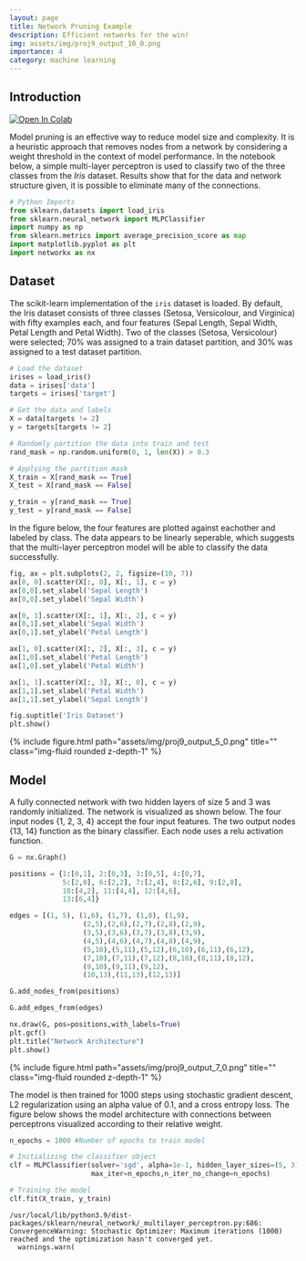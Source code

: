 ```yaml
---
layout: page
title: Network Pruning Example
description: Efficient networks for the win!
img: assets/img/proj9_output_10_0.png
importance: 4
category: machine learning
---
```


## Introduction

<a href="https://colab.research.google.com/github/daleas0120/Example_notebooks/blob/main/Network_Pruning_Example.ipynb" target="_parent"><img src="https://colab.research.google.com/assets/colab-badge.svg" alt="Open In Colab"/></a>

Model pruning is an effective way to reduce model size and complexity.  It is a heuristic approach that removes nodes from a network by considering a weight threshold in the context of model performance.  In the notebook below, a simple multi-layer perceptron is used to classify two of the three classes from the *Iris* dataset.  Results show that for the data and network structure given, it is possible to eliminate many of the connections.


```python
# Python Imports
from sklearn.datasets import load_iris
from sklearn.neural_network import MLPClassifier
import numpy as np
from sklearn.metrics import average_precision_score as map
import matplotlib.pyplot as plt
import networkx as nx
```

## Dataset
The scikit-learn implementation of the ```iris``` dataset is loaded.  By default, the Iris dataset consists of three classes (Setosa, Versicolour, and Virginica) with fifty examples each, and four features (Sepal Length, Sepal Width, Petal Length and Petal Width).  Two of the classes (Setosa, Versicolour) were selected; 70% was assigned to a train dataset partition, and 30% was assigned to a test dataset partition.


```python
# Load the dataset
irises = load_iris()
data = irises['data']
targets = irises['target']

# Get the data and labels
X = data[targets != 2]
y = targets[targets != 2]

# Randomly partition the data into train and test
rand_mask = np.random.uniform(0, 1, len(X)) > 0.3

# Applying the partition mask
X_train = X[rand_mask == True]
X_test = X[rand_mask == False]

y_train = y[rand_mask == True]
y_test = y[rand_mask == False]
```

In the figure below, the four features are plotted against eachother and labeled by class.  The data appears to be linearly seperable, which suggests that the multi-layer perceptron model will be able to classify the data successfully.


```python
fig, ax = plt.subplots(2, 2, figsize=(10, 7))
ax[0, 0].scatter(X[:, 0], X[:, 1], c = y)
ax[0,0].set_xlabel('Sepal Length')
ax[0,0].set_ylabel('Sepal Width')

ax[0, 1].scatter(X[:, 1], X[:, 2], c = y)
ax[0,1].set_xlabel('Sepal Width')
ax[0,1].set_ylabel('Petal Length')

ax[1, 0].scatter(X[:, 2], X[:, 3], c = y)
ax[1,0].set_xlabel('Petal Length')
ax[1,0].set_ylabel('Petal Width')

ax[1, 1].scatter(X[:, 3], X[:, 0], c = y)
ax[1,1].set_xlabel('Petal Width')
ax[1,1].set_ylabel('Sepal Length')

fig.suptitle('Iris Dataset')
plt.show()
```

<div class="row">
    <div class="col-sm mt-3 mt-md-0">
        {% include figure.html path="assets/img/proj9_output_5_0.png" title="" class="img-fluid rounded z-depth-1" %}
    </div>
</div>
    

## Model

A fully connected network with two hidden layers of size 5 and 3 was randomly initialized.  The network is visualized as shown below.  The four input nodes {1, 2, 3, 4} accept the four input features.  The two output nodes {13, 14} function as the binary classifier.  Each node uses a relu activation function.


```python
G = nx.Graph()

positions = {1:[0,1], 2:[0,3], 3:[0,5], 4:[0,7],
             5:[2,0], 6:[2,2], 7:[2,4], 8:[2,6], 9:[2,8],
             10:[4,2], 11:[4,4], 12:[4,6],
             13:[6,4]}

edges = [(1, 5), (1,6), (1,7), (1,8), (1,9),
                  (2,5),(2,6),(2,7),(2,8),(2,9),
                  (3,5),(3,6),(3,7),(3,8),(3,9),
                  (4,5),(4,6),(4,7),(4,8),(4,9),
                  (5,10),(5,11),(5,12),(6,10),(6,11),(6,12),
                  (7,10),(7,11),(7,12),(8,10),(8,11),(8,12),
                  (9,10),(9,11),(9,12),
                  (10,13),(11,13),(12,13)]

G.add_nodes_from(positions)

G.add_edges_from(edges)

nx.draw(G, pos=positions,with_labels=True)
plt.gcf()
plt.title("Network Architecture")
plt.show()
```

<div class="row">
    <div class="col-sm mt-3 mt-md-0">
        {% include figure.html path="assets/img/proj9_output_7_0.png" title="" class="img-fluid rounded z-depth-1" %}
    </div>
</div>
    
    
The model is then trained for 1000 steps using stochastic gradient descent, L2 regularization using an alpha value of 0.1, and a cross entropy loss.  The figure below shows the model architecture with connections between perceptrons visualized according to their relative weight.


```python
n_epochs = 1000 #Number of epochs to train model

# Initializing the classifier object
clf = MLPClassifier(solver='sgd', alpha=1e-1, hidden_layer_sizes=(5, 3),
                    max_iter=n_epochs,n_iter_no_change=n_epochs)

# Training the model
clf.fit(X_train, y_train)
```

    /usr/local/lib/python3.9/dist-packages/sklearn/neural_network/_multilayer_perceptron.py:686: ConvergenceWarning: Stochastic Optimizer: Maximum iterations (1000) reached and the optimization hasn't converged yet.
      warnings.warn(





<style>#sk-container-id-3 {color: black;background-color: white;}#sk-container-id-3 pre{padding: 0;}#sk-container-id-3 div.sk-toggleable {background-color: white;}#sk-container-id-3 label.sk-toggleable__label {cursor: pointer;display: block;width: 100%;margin-bottom: 0;padding: 0.3em;box-sizing: border-box;text-align: center;}#sk-container-id-3 label.sk-toggleable__label-arrow:before {content: "▸";float: left;margin-right: 0.25em;color: #696969;}#sk-container-id-3 label.sk-toggleable__label-arrow:hover:before {color: black;}#sk-container-id-3 div.sk-estimator:hover label.sk-toggleable__label-arrow:before {color: black;}#sk-container-id-3 div.sk-toggleable__content {max-height: 0;max-width: 0;overflow: hidden;text-align: left;background-color: #f0f8ff;}#sk-container-id-3 div.sk-toggleable__content pre {margin: 0.2em;color: black;border-radius: 0.25em;background-color: #f0f8ff;}#sk-container-id-3 input.sk-toggleable__control:checked~div.sk-toggleable__content {max-height: 200px;max-width: 100%;overflow: auto;}#sk-container-id-3 input.sk-toggleable__control:checked~label.sk-toggleable__label-arrow:before {content: "▾";}#sk-container-id-3 div.sk-estimator input.sk-toggleable__control:checked~label.sk-toggleable__label {background-color: #d4ebff;}#sk-container-id-3 div.sk-label input.sk-toggleable__control:checked~label.sk-toggleable__label {background-color: #d4ebff;}#sk-container-id-3 input.sk-hidden--visually {border: 0;clip: rect(1px 1px 1px 1px);clip: rect(1px, 1px, 1px, 1px);height: 1px;margin: -1px;overflow: hidden;padding: 0;position: absolute;width: 1px;}#sk-container-id-3 div.sk-estimator {font-family: monospace;background-color: #f0f8ff;border: 1px dotted black;border-radius: 0.25em;box-sizing: border-box;margin-bottom: 0.5em;}#sk-container-id-3 div.sk-estimator:hover {background-color: #d4ebff;}#sk-container-id-3 div.sk-parallel-item::after {content: "";width: 100%;border-bottom: 1px solid gray;flex-grow: 1;}#sk-container-id-3 div.sk-label:hover label.sk-toggleable__label {background-color: #d4ebff;}#sk-container-id-3 div.sk-serial::before {content: "";position: absolute;border-left: 1px solid gray;box-sizing: border-box;top: 0;bottom: 0;left: 50%;z-index: 0;}#sk-container-id-3 div.sk-serial {display: flex;flex-direction: column;align-items: center;background-color: white;padding-right: 0.2em;padding-left: 0.2em;position: relative;}#sk-container-id-3 div.sk-item {position: relative;z-index: 1;}#sk-container-id-3 div.sk-parallel {display: flex;align-items: stretch;justify-content: center;background-color: white;position: relative;}#sk-container-id-3 div.sk-item::before, #sk-container-id-3 div.sk-parallel-item::before {content: "";position: absolute;border-left: 1px solid gray;box-sizing: border-box;top: 0;bottom: 0;left: 50%;z-index: -1;}#sk-container-id-3 div.sk-parallel-item {display: flex;flex-direction: column;z-index: 1;position: relative;background-color: white;}#sk-container-id-3 div.sk-parallel-item:first-child::after {align-self: flex-end;width: 50%;}#sk-container-id-3 div.sk-parallel-item:last-child::after {align-self: flex-start;width: 50%;}#sk-container-id-3 div.sk-parallel-item:only-child::after {width: 0;}#sk-container-id-3 div.sk-dashed-wrapped {border: 1px dashed gray;margin: 0 0.4em 0.5em 0.4em;box-sizing: border-box;padding-bottom: 0.4em;background-color: white;}#sk-container-id-3 div.sk-label label {font-family: monospace;font-weight: bold;display: inline-block;line-height: 1.2em;}#sk-container-id-3 div.sk-label-container {text-align: center;}#sk-container-id-3 div.sk-container {/* jupyter's `normalize.less` sets `[hidden] { display: none; }` but bootstrap.min.css set `[hidden] { display: none !important; }` so we also need the `!important` here to be able to override the default hidden behavior on the sphinx rendered scikit-learn.org. See: https://github.com/scikit-learn/scikit-learn/issues/21755 */display: inline-block !important;position: relative;}#sk-container-id-3 div.sk-text-repr-fallback {display: none;}</style><div id="sk-container-id-3" class="sk-top-container"><div class="sk-text-repr-fallback"><pre>MLPClassifier(alpha=0.1, hidden_layer_sizes=(5, 3), max_iter=1000,
              n_iter_no_change=1000, solver=&#x27;sgd&#x27;)</pre><b>In a Jupyter environment, please rerun this cell to show the HTML representation or trust the notebook. <br />On GitHub, the HTML representation is unable to render, please try loading this page with nbviewer.org.</b></div><div class="sk-container" hidden><div class="sk-item"><div class="sk-estimator sk-toggleable"><input class="sk-toggleable__control sk-hidden--visually" id="sk-estimator-id-3" type="checkbox" checked><label for="sk-estimator-id-3" class="sk-toggleable__label sk-toggleable__label-arrow">MLPClassifier</label><div class="sk-toggleable__content"><pre>MLPClassifier(alpha=0.1, hidden_layer_sizes=(5, 3), max_iter=1000,
              n_iter_no_change=1000, solver=&#x27;sgd&#x27;)</pre></div></div></div></div></div>




```python
# Update the Graph object used in the plot above with the weights and biases for
#later visualization.

edge_weights = list(np.reshape(clf.coefs_[0], (20)))
edge_weights.extend(np.reshape(clf.coefs_[1], (15)))

nx.set_edge_attributes(G, values=edge_weights, name='weight')

widths = nx.get_edge_attributes(G, 'weight')
nodelist = G.nodes()

nx.draw_networkx_nodes(G,positions,
                       nodelist=nodelist)

nx.draw_networkx_edges(G,positions,
                       edgelist=edges,
                       width=edge_weights*100)

nx.draw_networkx_labels(G, pos=positions,
                        labels=dict(zip(nodelist,nodelist)),
                        font_color='white')

plt.gcf()
plt.box(False)
plt.title('Updated Network Architecture')
plt.show()
```

<div class="row">
    <div class="col-sm mt-3 mt-md-0">
        {% include figure.html path="assets/img/proj9_output_10_0.png" title="" class="img-fluid rounded z-depth-1" %}
    </div>
</div>
    


The training loss is plotted as a function of the number of steps below.  From this plot, the model appears overtrained.  However, for this implementation overtraining is not a concern as the purpose is to determine how many weights can be removed while maintaining model performance.


```python
# Plotting the training loss
fig, ax = plt.subplots(1,1)
steps = len(clf.loss_curve_)
ax.plot(np.linspace(1, steps, steps), clf.loss_curve_)
ax.set_xlabel('Training Steps')
ax.set_ylabel('Cross Entropy Loss')
ax.set_title('Training Loss')
plt.show()
```

<div class="row">
    <div class="col-sm mt-3 mt-md-0">
        {% include figure.html path="assets/img/proj9_output_12_0.png" title="" class="img-fluid rounded z-depth-1" %}
    </div>
</div>



Predictions are made on the test set, and an initial mean average precision is calculated.  The range of the mean average precision is [0,1], with a value of 1 equivalent to perfect precision.


```python
# Predicting labels for the test set
y_pred = clf.predict(X_test)

pred_map = map(y_test, y_pred)

print(f"Mean Average Precision: {pred_map}")
```

    Mean Average Precision: 1.0


## Weight Thresholding Implementation

Now we implement the heuristic approach of weight removal to identify which nodes to remove.  Below, a function is defined that sweeps through various threshold values, and determines how the model performs on the test data for that threshold.  For each threshold value, any weight with an absolute value equal to or less than the threshold is removed from the network.


```python
def thresholding_routine(wt_thresholds):
    '''
    Applies thresholds to model and gets prediction error

    wt_thresholds: list of thresholds
    returns: list of errors, list of how many nodes removed for each threshold
    '''

    err = [] # variable for error values
    num_zeros = [] # variable to hold num nodes set to zero

    for threshold in wt_thresholds:
        #Set all weights less than threshold equal to zero
        clf.coefs_[0][np.abs(clf.coefs_[0])<threshold] = 0
        clf.coefs_[1][np.abs(clf.coefs_[1])<threshold] = 0

        # Count how many weights are now zero
        num_zeros.append(
            np.count_nonzero(clf.coefs_[0]==0)+
            np.count_nonzero(clf.coefs_[1]==0))

        # Get preditions on the test set
        y_pred = clf.predict(X_test)

        # Calculate the mean average precision and save for later
        err.append(map(y_test, y_pred))

    return err, num_zeros
```

The maximum threshold value is the largest weight value in the network.  A linear interpretation of 1000 different thresholds between 0 and the max weight value is considered. The exact number of weights that can be removed without sacrificing performance depends upon training outcomes and the network's initial state.  However, typical values achieved range between 40-60% of the network's weights.


```python
# Determine where to stop thresholding
threshold_max = np.max([np.max(clf.coefs_[0]), np.max(clf.coefs_[1])])

# Create a range of 1000 thresholds to test
thresholds = np.linspace(0, threshold_max, 1000)
```


```python
# Run function defined above
err_vals, zeros = thresholding_routine(thresholds)
```


```python
# Determine the weight threshold cutoff

threshold_mask = np.array(err_vals) > 0.9
max_wt = thresholds[len(thresholds[threshold_mask == True])]
print(f"The maximum weight threshold is {max_wt}")

# Determine the maximum number of weights removed
max_zeros_removed = zeros[len(thresholds[threshold_mask == True])]
print(f"The maximum number of weights removed is {max_zeros_removed}")
```

    The maximum weight threshold is 0.6303783306038981
    The maximum number of weights removed is 22


The results are plotted below.  The figure on the left shows how the average precision of the classification results change based on the magnitude of the weights remaining.  The figure on the right shows how many weights are removed at each threshold.


```python
fig, ax = plt.subplots(1, 2, figsize=(10,4))
ax[0].axvline(x = max_wt, color = 'k', alpha=0.3)
ax[0].scatter(thresholds, err_vals, s=3)

ax[0].set_title('Weight Threshold vs. Average Precision')
ax[0].set_xlabel('Weight Threshold')
ax[0].set_ylabel('Average Precision')

ax[1].axvline(x = max_wt, color = 'k', alpha=0.3)
ax[1].axhline(y = max_zeros_removed, color = 'k', alpha=0.3)
ax[1].plot(thresholds, zeros)
ax[1].set_title('Weight Threshold vs. Num Weights Removed')
ax[1].set_xlabel('Weight Threshold')
ax[1].set_ylabel('Num Weights Removed')
plt.show()
```

<div class="row">
    <div class="col-sm mt-3 mt-md-0">
        {% include figure.html path="assets/img/proj9_output_22_0.png" title="" class="img-fluid rounded z-depth-1" %}
    </div>
</div>

    


## Summary

Network pruning is an effective way to maintain network accuracy while reducing network size, complexity, and evaluation time.  As shown above, for a simple multi-layer perceptron with two hidden layers, as much as 40-60% of the network weights can be safely removed without negatively affecting network performance.  However, this value is dependent on the network's initialization, which reflects the heuristic nature of this method.
